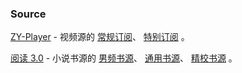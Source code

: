 ### Source

[ZY-Player](https://github.com/cuiocean/ZY-Player) - 视频源的 [常规订阅](https://cdn.jsdelivr.net/gh/LuanJian/awesome@dev/Source/files/zyplayer.json)、 [特别订阅](https://cdn.jsdelivr.net/gh/LuanJian/awesome@dev/Source/files/xzyplayer.json) 。
  
[阅读 3.0](https://github.com/gedoor/legado) - 小说书源的 [男频书源](http://shuyuan.miaogongzi.net/shuyuan/1617406392.json)、 [通用书源](http://no-mystery.gitee.io/shuyuan/%E5%85%A8%E7%BD%91%E9%80%9A%E7%94%A8.json)、 [精校书源](http://no-mystery.gitee.io/shuyuan/%E7%B2%BE%E6%A0%A1%E4%B9%A6%E6%BA%90%E5%90%88%E9%9B%86.json) 。

